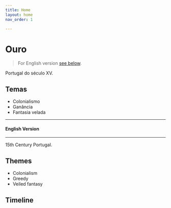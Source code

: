 ```yaml
---
title: Home
layout: home
nav_order: 1

---
```


# Ouro

> For English version [see below](#english-version).

Portugal do século XV.

## Temas

- Colonialismo
- Ganância
- Fantasia velada


---
#### English Version

---

15th Century Portugal.

## Themes

- Colonialism
- Greedy
- Veiled fantasy

## Timeline

<!-- QueryToSerialize: LIST without ID region + ", " + timestamp + ": " + "["+ title + "](https://terra-campaigns.github.io/"+ regexreplace(file.path, ".md", "") + ") (" + parent + ")" FROM "hostile/chapters" SORT timestamp, nav_order asc -->
